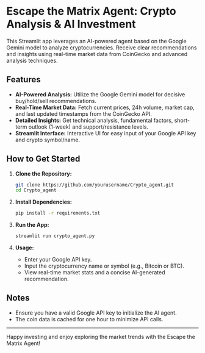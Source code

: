 # Escape the Matrix Agent: Crypto Analysis & AI Investment

This Streamlit app leverages an AI-powered agent based on the Google Gemini model to analyze cryptocurrencies. Receive clear recommendations and insights using real-time market data from CoinGecko and advanced analysis techniques.

## Features
- **AI-Powered Analysis:** Utilize the Google Gemini model for decisive buy/hold/sell recommendations.
- **Real-Time Market Data:** Fetch current prices, 24h volume, market cap, and last updated timestamps from the CoinGecko API.
- **Detailed Insights:** Get technical analysis, fundamental factors, short-term outlook (1-week) and support/resistance levels.
- **Streamlit Interface:** Interactive UI for easy input of your Google API key and crypto symbol/name.

## How to Get Started

1. **Clone the Repository:**
   ```bash
   git clone https://github.com/yourusername/Crypto_agent.git
   cd Crypto_agent
   ```
2. **Install Dependencies:**
   ```bash
   pip install -r requirements.txt
   ```
3. **Run the App:**
   ```bash
   streamlit run crypto_agent.py
   ```

4. **Usage:**
   - Enter your Google API key.
   - Input the cryptocurrency name or symbol (e.g., Bitcoin or BTC).
   - View real-time market stats and a concise AI-generated recommendation.

## Notes
- Ensure you have a valid Google API key to initialize the AI agent.
- The coin data is cached for one hour to minimize API calls.

---

Happy investing and enjoy exploring the market trends with the Escape the Matrix Agent!